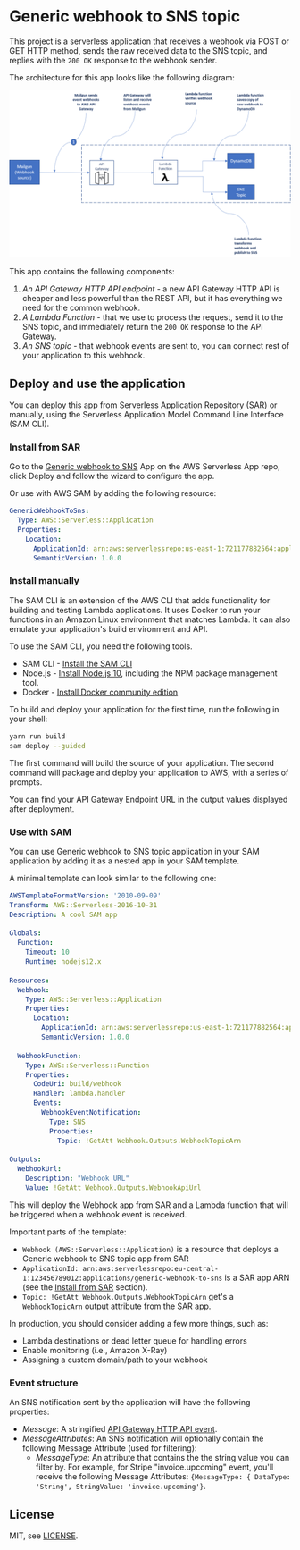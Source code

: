 # Generic webhook to SNS topic

This project is a serverless application that receives a webhook via POST or GET HTTP method, sends the raw received data to the SNS topic, and replies with the `200 OK` response to the webhook sender.

The architecture for this app looks like the following diagram:

![](./assets/eventmonitor.png)



This app contains the following components:

1. _An API Gateway HTTP API endpoint_ -  a new API Gateway HTTP API is cheaper and less powerful than the REST API, but it has everything we need for the common webhook.
2. _A Lambda Function_ - that we use to process the request, send it to the SNS topic, and immediately return the `200 OK` response to the API Gateway.
3. _An SNS topic_ - that webhook events are sent to, you can connect rest of your application to this webhook.

## Deploy and use the application

You can deploy this app from Serverless Application Repository (SAR) or manually, using the Serverless Application Model Command Line Interface (SAM CLI).

### Install from SAR

Go to the [Generic webhook to SNS](https://serverlessrepo.aws.amazon.com/applications/arn:aws:serverlessrepo:us-east-1:721177882564:applications~generic-webhook-to-sns) App on the AWS Serverless App repo, click Deploy and follow the wizard to configure the app.

Or use with AWS SAM by adding the following resource:

```yaml
GenericWebhookToSns:
  Type: AWS::Serverless::Application
  Properties:
    Location:
      ApplicationId: arn:aws:serverlessrepo:us-east-1:721177882564:applications/generic-webhook-to-sns
      SemanticVersion: 1.0.0
```

### Install manually

The SAM CLI is an extension of the AWS CLI that adds functionality for building and testing Lambda applications. It uses Docker to run your functions in an Amazon Linux environment that matches Lambda. It can also emulate your application's build environment and API.

To use the SAM CLI, you need the following tools.

* SAM CLI - [Install the SAM CLI](https://docs.aws.amazon.com/serverless-application-model/latest/developerguide/serverless-sam-cli-install.html)
* Node.js - [Install Node.js 10](https://nodejs.org/en/), including the NPM package management tool.
* Docker - [Install Docker community edition](https://hub.docker.com/search/?type=edition&offering=community)

To build and deploy your application for the first time, run the following in your shell:

```bash
yarn run build
sam deploy --guided
```

The first command will build the source of your application. The second command will package and deploy your application to AWS, with a series of prompts.

You can find your API Gateway Endpoint URL in the output values displayed after deployment.

### Use with SAM

You can use Generic webhook to SNS topic application in your SAM application by adding it as a nested app in your SAM template.

A minimal template can look similar to the following one:

```yaml
AWSTemplateFormatVersion: '2010-09-09'
Transform: AWS::Serverless-2016-10-31
Description: A cool SAM app
  
Globals:
  Function:
    Timeout: 10
    Runtime: nodejs12.x

Resources:
  Webhook:
    Type: AWS::Serverless::Application
    Properties:
      Location:
        ApplicationId: arn:aws:serverlessrepo:us-east-1:721177882564:applications/generic-webhook-to-sns
        SemanticVersion: 1.0.0

  WebhookFunction:
    Type: AWS::Serverless::Function
    Properties:
      CodeUri: build/webhook
      Handler: lambda.handler
      Events:
        WebhookEventNotification:
          Type: SNS
          Properties:
            Topic: !GetAtt Webhook.Outputs.WebhookTopicArn

Outputs:
  WebhookUrl:
    Description: "Webhook URL"
    Value: !GetAtt Webhook.Outputs.WebhookApiUrl
```


This will deploy the Webhook app from SAR and a Lambda function that will be triggered when a webhook event is received.

Important parts of the template:

- `Webhook (AWS::Serverless::Application)` is a resource that deploys a Generic webhook to SNS topic app from SAR
- `ApplicationId: arn:aws:serverlessrepo:eu-central-1:123456789012:applications/generic-webhook-to-sns` is a SAR app ARN (see the [Install from SAR](#install-from-sar) section).
- `Topic: !GetAtt Webhook.Outputs.WebhookTopicArn` get's a `WebhookTopicArn` output attribute from the SAR app.

In production, you should consider adding a few more things, such as:

- Lambda destinations or dead letter queue for handling errors
- Enable monitoring (i.e., Amazon X-Ray)
- Assigning a custom domain/path to your webhook

### Event structure

An SNS notification sent by the application will have the following properties:

- _Message_: A stringified [API Gateway HTTP API event](https://docs.aws.amazon.com/apigateway/latest/developerguide/set-up-lambda-proxy-integrations.html#api-gateway-simple-proxy-for-lambda-input-format).
- _MessageAttributes_: An SNS notification will optionally contain the following Message Attribute (used for filtering):
  - _MessageType_: An attribute that contains the the string value you can filter by. For example, for Stripe "invoice.upcoming" event, you'll receive the following Message Attributes: `{MessageType: { DataType: 'String', StringValue: 'invoice.upcoming'}`.

## License

MIT, see [LICENSE](./LICENSE).
